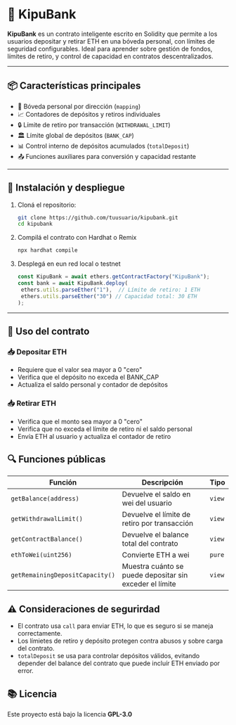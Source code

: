 # 🏦 KipuBank

**KipuBank** es un contrato inteligente escrito en Solidity que permite a los usuarios depositar y retirar ETH en una bóveda personal, con límites de seguridad configurables. Ideal para aprender sobre gestión de fondos, límites de retiro, y control de capacidad en contratos descentralizados.

---

## 📦 Características principales

- 🧾 Bóveda personal por dirección (`mapping`)
- 📈 Contadores de depósitos y retiros individuales
- 🔒 Límite de retiro por transacción (`WITHDRAWAL_LIMIT`)
- 🏛️ Límite global de depósitos (`BANK_CAP`)
- 📊 Control interno de depósitos acumulados (`totalDeposit`)
- 📤 Funciones auxiliares para conversión y capacidad restante

---

## 🚀 Instalación y despliegue

1. Cloná el repositorio:
   ```bash
   git clone https://github.com/tuusuario/kipubank.git
   cd kipubank
   ```

2. Compilá el contrato con Hardhat o Remix
   ```bash
   npx hardhat compile
   ```

3. Desplegá en eun red local o testnet
   ```js
   const KipuBank = await ethers.getContractFactory("KipuBank");
   const bank = await KipuBank.deploy(
    ethers.utils.parseEther("1"),  // Límite de retiro: 1 ETH
    ethers.utils.parseEther("30") // Capacidad total: 30 ETH
   );
   ```
---

## 🧪 Uso del contrato

### 📥 Depositar ETH
<ul>
    <li>Requiere que el valor sea mayor a 0 "cero"</li>
    <li>Verifica que el depósito no exceda el BANK_CAP</li>
    <li>Actualiza el saldo personal y contador de depósitos</li>
</ul>

### 📥 Retirar ETH
<ul>
    <li>Verifica que el monto sea mayor a 0 "cero"</li>
    <li>Verifica que no exceda el límite de retiro ni el saldo personal</li>
    <li>Envía ETH al usuario y actualiza el contador de retiro</li>
</ul>

## 🔍 Funciones públicas

| Función                          | Descripción                                                  | Tipo     |
|----------------------------------|--------------------------------------------------------------|----------|
| `getBalance(address)`            | Devuelve el saldo en wei del usuario                         | `view`   |
| `getWithdrawalLimit()`           | Devuelve el límite de retiro por transacción                 | `view`   |
| `getContractBalance()`           | Devuelve el balance total del contrato                       | `view`   |
| `ethToWei(uint256)`              | Convierte ETH a wei                                          | `pure`   |
| `getRemainingDepositCapacity()`  | Muestra cuánto se puede depositar sin exceder el límite      | `view`   |


## ⚠ Consideraciones de segurirdad

- El contrato usa `call` para enviar ETH, lo que es seguro si se maneja correctamente.
- Los límietes de retiro y depósito protegen contra abusos y sobre carga del contrato.
- `totalDeposit` se usa para controlar depósitos válidos, evitando depender del balance del contrato que puede incluír ETH enviado por error.

## 📚 Licencia
Este proyecto está bajo la licencia <strong>GPL-3.0</strong>

